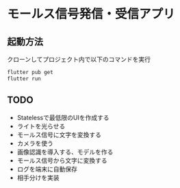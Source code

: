 # モールス信号発信・受信アプリ

## 起動方法
クローンしてプロジェクト内で以下のコマンドを実行

```bash
flutter pub get
flutter run
```

## TODO
- Statelessで最低限のUIを作成する
- ライトを光らせる
- モールス信号に文字を変換する
- カメラを使う
- 画像認識を導入する、モデルを作る
- モールス信号から文字に変換する
- ログを端末に自動保存
- 相手分けを実装

